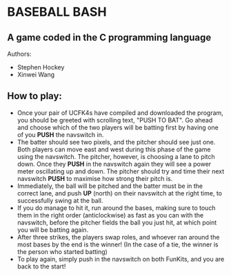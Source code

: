 # BASEBALL BASH
## A game coded in the C programming language
Authors:
- Stephen Hockey
- Xinwei Wang

## How to play:
- Once your pair of UCFK4s have compiled and downloaded the program, you should be greeted with scrolling text, "PUSH TO BAT". Go ahead and choose which of the two players will be batting first by having one of you **PUSH** the navswitch in.
- The batter should see two pixels, and the pitcher should see just one. Both players can move east and west during this phase of the game using the navswitch. The pitcher, however, is choosing a lane to pitch down. Once they **PUSH** in the navswitch again they will see a power meter oscillating up and down. The pitcher should try and time their next navswitch **PUSH** to maximise how strong their pitch is.
- Immediately, the ball will be pitched and the batter must be in the correct lane, and push **UP** (north) on their navswitch at the right time, to successfully swing at the ball.
- If you do manage to hit it, run around the bases, making sure to touch them in the right order (anticlockwise) as fast as you can with the navswitch, before the pitcher fields the ball you just hit, at which point you will be batting again.
- After three strikes, the players swap roles, and whoever ran around the most bases by the end is the winner! (In the case of a tie, the winner is the person who started batting)
- To play again, simply push in the navswitch on both FunKits, and you are back to the start!
